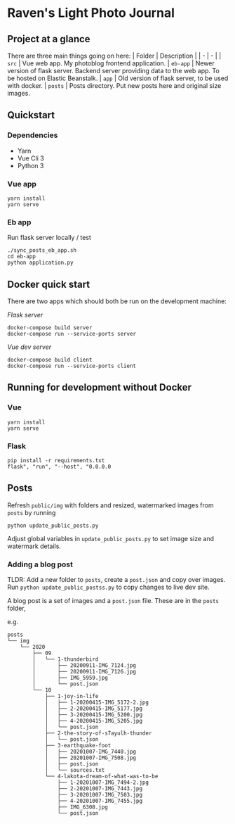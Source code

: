 # Raven's Light Photo Journal

## Project at a glance

There are three main things going on here:
| Folder | Description |
| - | - |
| `src` | Vue web app. My photoblog frontend application.
| `eb-app` |  Newer version of flask server. Backend server providing data to the web app. To be hosted on Elastic Beanstalk.
| `app` |  Old version of flask server, to be used with docker.
| `posts` | Posts directory. Put new posts here and original size images.

## Quickstart

### Dependencies

- Yarn
- Vue Cli 3
- Python 3

### Vue app

```
yarn install
yarn serve
```


### Eb app
Run flask server locally / test
```
./sync_posts_eb_app.sh
cd eb-app
python application.py
```



## Docker quick start

There are two apps which should both be run on the development machine:

*Flask server*
```
docker-compose build server
docker-compose run --service-ports server
```

*Vue dev server*
```
docker-compose build client
docker-compose run --service-ports client
```

## Running for development without Docker

### Vue
```
yarn install
yarn serve
```


### Flask
```
pip install -r requirements.txt
flask", "run", "--host", "0.0.0.0
```

## Posts

Refresh `public/img` with folders and resized, watermarked images from `posts` by running
```
python update_public_posts.py
```

Adjust global variables in `update_public_posts.py` to set image size and watermark details.

### Adding a blog post

TLDR: Add a new folder to `posts`, create a `post.json` and copy over images. Run `python update_public_postss.py` to copy changes to live dev site.

A blog post is a set of images and a `post.json` file. These are in the `posts` folder,

e.g.

```
posts
└── img
    └── 2020
        ├── 09
        │   └── 1-thunderbird
        │       ├── 20200911-IMG_7124.jpg
        │       ├── 20200911-IMG_7126.jpg
        │       ├── IMG_5959.jpg
        │       └── post.json
        └── 10
            ├── 1-joy-in-life
            │   ├── 1-20200415-IMG_5172-2.jpg
            │   ├── 2-20200415-IMG_5177.jpg
            │   ├── 3-20200415-IMG_5200.jpg
            │   ├── 4-20200415-IMG_5205.jpg
            │   └── post.json
            ├── 2-the-story-of-s7ayulh-thunder
            │   └── post.json
            ├── 3-earthquake-foot
            │   ├── 20201007-IMG_7440.jpg
            │   ├── 20201007-IMG_7508.jpg
            │   ├── post.json
            │   └── sources.txt
            └── 4-lakota-dream-of-what-was-to-be
                ├── 1-20201007-IMG_7494-2.jpg
                ├── 2-20201007-IMG_7443.jpg
                ├── 3-20201007-IMG_7503.jpg
                ├── 4-20201007-IMG_7455.jpg
                ├── IMG_6308.jpg
                └── post.json
```
